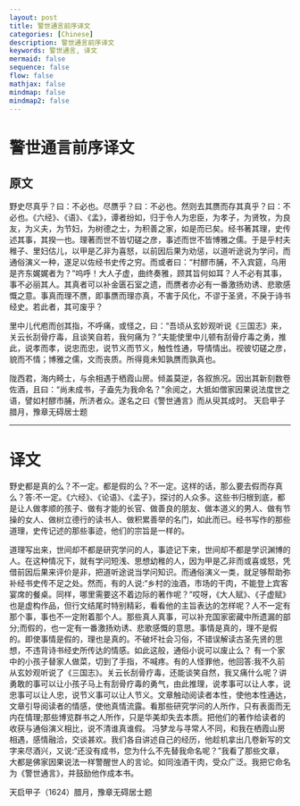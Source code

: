 ```yaml
---
layout: post
title: 警世通言前序译文
categories: [Chinese]
description: 警世通言前序译文
keywords: 警世通言, 译文
mermaid: false
sequence: false
flow: false
mathjax: false
mindmap: false
mindmap2: false
---
```


# 警世通言前序译文
## 原文

野史尽真乎？曰：不必也。尽赝乎？曰：不必也。然则去其赝而存其真乎？曰：不必也。《六经》、《语》、《孟》，谭者纷如，归于令人为忠臣，为孝子，为贤牧，为良友，为义夫，为节妇，为树德之士，为积善之家，如是而已矣。经书著其理，史传述其事，其揆一也。理著而世不皆切磋之彦，事述而世不皆博雅之儒。于是乎村夫稚子、里妇估儿，以甲是乙非为喜怒，以前因后果为劝惩，以道听途说为学问，而通俗演义一种，遂足以佐经书史传之穷。而或者曰：“村醪市脯，不入宾筵，乌用是齐东娓娓者为？”呜呼！大人子虚，曲终奏雅，顾其旨何如耳？人不必有其事，事不必丽其人。其真者可以补金匮石室之遗，而赝者亦必有一番激扬劝诱、悲歌感慨之意。事真而理不赝，即事赝而理亦真，不害于风化，不谬于圣贤，不戾于诗书经史。若此者，其可废乎？

里中儿代庖而创其指，不呼痛，或怪之，曰：“吾顷从玄妙观听说《三国志》来，关云长刮骨疗毒，且谈笑自若，我何痛为？”夫能使里中儿顿有刮骨疗毒之勇，推此，说孝而孝，说忠而忠，说节义而节义，触性性通，导情情出。视彼切磋之彦，貌而不情；博雅之儒，文而丧质。所得竟未知孰赝而孰真也。

陇西君，海内畸士，与余相遇于栖霞山房。倾盖莫逆，各叙旅况。因出其新刻数卷佐酒，且曰：“尚未成书，子盍先为我命名？”余阅之，大抵如僧家因果说法度世之语，譬如村醪市脯，所济者众。遂名之曰《警世通言》而从臾其成时。
天启甲子腊月，豫章无碍居士题
***
# 译文

野史都是真的么？不一定。都是假的么？不一定。这样的话，那么要去假而存真么？答:不一定。《六经》、《论语》、《孟子》，探讨的人众多。这些书归根到底，都是让人做孝顺的孩子、做有才能的长官、做善良的朋友、做本道义的男人、做有节操的女人、做树立德行的读书人、做积累善举的名门，如此而已。经书写作的那些道理，史传记述的那些事迹，他们的宗旨是一样的。

道理写出来，世间却不都是研究学问的人，事迹记下来，世间却不都是学识渊博的人。在这种情况下，就有学问短浅、思想幼稚的人，因为甲是乙非而或喜或怒，凭借前因后果来评价是非，把道听途说当学问知识。而通俗演义一类，就足够帮助弥补经书史传不足之处。然而，有的人说:“乡村的浊酒，市场的干肉，不能登上宾客宴席的餐桌。同样，哪里需要这不着边际的著作呢？”哎呀，《大人赋》、《子虚赋》也是虚构作品，但行文结尾时特别精彩，看看他的主旨表达的怎样呢？人不一定有那个事，事也不一定附着那个人。那些真人真事，可以补充国家密藏中所遗漏的部分;而假的，也一定有一番激扬劝诱、悲歌感慨的意思。事情是真的，理不是假的。即使事情是假的，理也是真的。不破坏社会习俗，不错误解读古圣先贤的思想，不违背诗书经史所传达的情感。如此这般，通俗小说可以废止么？
有一个家中的小孩子替家人做菜，切到了手指，不喊疼。有的人怪罪他，他回答:我不久前从玄妙观听说了《三国志》。关云长刮骨疗毒，还能谈笑自然，我又痛什么呢？讲勇敢的事可以让小孩子马上有刮骨疗毒的勇气，由此推理，说孝事可以让人孝，说忠事可以让人忠，说节义事可以让人节义。文章触动阅读者本性，使他本性通达，文章引导阅读者的情感，使他真情流露。看那些研究学问的人所作，只有表面而无内在情理;那些博览群书之人所作，只是华美却失去本质。把他们的著作给读者的收获与通俗演义相比，说不清谁真谁假。
冯梦龙与寻常人不同，和我在栖霞山房相遇，感情融洽，交谈甚欢。我们各自讲述自己的经历，他趁机拿出几卷新写的文字来尽酒兴，又说:“还没有成书，您为什么不先替我命名呢？”我看了那些文章，大都是佛家因果说法一样警醒世人的言论。如同浊酒干肉，受众广泛。我把它命名为《警世通言》，并鼓励他作成本书。

天启甲子（1624）腊月，豫章无碍居士题
